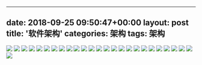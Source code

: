

---
date: 2018-09-25 09:50:47+00:00
layout: post
title: '软件架构'
categories: 架构
tags: 架构
---


![](../assets/arch-2.jpeg)
![](../assets/arch-3.jpeg)
![](../assets/arch-4.jpeg)
![](../assets/arch-5.jpeg)
![](../assets/arch-6.jpeg)
![](../assets/arch-7.jpeg)
![](../assets/arch-8.jpeg)
![](../assets/arch-9.jpeg)
![](../assets/arch-10.jpeg)
![](../assets/arch-12.jpeg)
![](../assets/arch-13.jpeg)
![](../assets/arch-14.jpeg)
![](../assets/arch-15.jpeg)
![](../assets/arch-16.jpeg)
![](../assets/arch-17.jpeg)
![](../assets/arch-18.jpeg)
![](../assets/arch-19.jpeg)
![](../assets/arch-20.jpeg)
![](../assets/arch-21.jpeg)
![](../assets/arch-22.jpeg)
![](../assets/arch-23.jpeg)
![](../assets/arch-25.jpeg)
![](../assets/arch-26.jpeg)
![](../assets/arch-27.jpeg)
![](../assets/arch-28.jpeg)
![](../assets/arch-29.jpeg)




